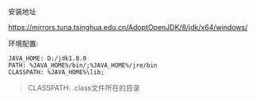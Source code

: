 安装地址

https://mirrors.tuna.tsinghua.edu.cn/AdoptOpenJDK/8/jdk/x64/windows/

环境配置:

```shell
JAVA_HOME: D:/jdk1.8.0
PATH: %JAVA_HOME%/bin/;%JAVA_HOME%/jre/bin
CLASSPATH: %JAVA_HOME%\lib;
```

> CLASSPATH:  .class文件所在的目录